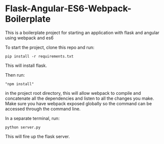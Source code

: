 # Flask-Angular-ES6-Webpack-Boilerplate
This is a boilerplate project for starting an application with flask and angular using webpack and es6

To start the project, clone this repo and run:
```text
pip install -r requirements.txt
```
This will install flask.

Then run:
```text
"npm install"
```
in the project root directory, this will allow webpack to compile and concatenate all the dependencies and listen to all the changes you make. Make sure you have webpack exposed globally so the command can be accessed through the command line.

In a separate terminal, run:
```text
python server.py
```
This will fire up the flask server.
